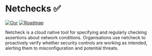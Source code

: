 # Netchecks :white_check_mark:

[![Our](https://img.shields.io/static/v1?label=Our&message=Website&color=blue)](https://netchecks.io/)
[![Roadmap](https://img.shields.io/static/v1?label=Roadmap&message=public&color=blueviolet)](https://docs.netchecks.io/en/latest/roadmap/)


Netcheck is a cloud native tool for specifying and regularly checking assertions about network conditions. Organisations use netcheck to proactively verify whether security controls are working as intended, alerting them to misconfiguration and potential threats.

